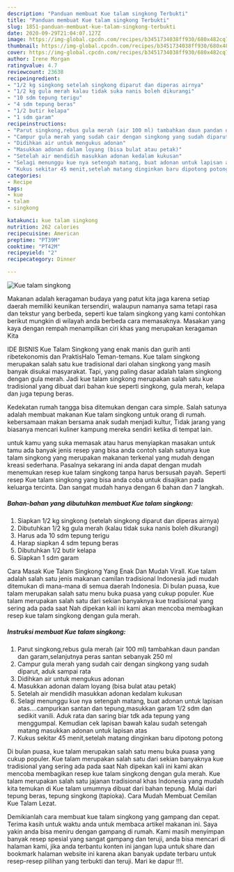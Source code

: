 ```yaml
---
description: "Panduan membuat Kue talam singkong Terbukti"
title: "Panduan membuat Kue talam singkong Terbukti"
slug: 1851-panduan-membuat-kue-talam-singkong-terbukti
date: 2020-09-29T21:04:07.127Z
image: https://img-global.cpcdn.com/recipes/b3451734038ff930/680x482cq70/kue-talam-singkong-foto-resep-utama.jpg
thumbnail: https://img-global.cpcdn.com/recipes/b3451734038ff930/680x482cq70/kue-talam-singkong-foto-resep-utama.jpg
cover: https://img-global.cpcdn.com/recipes/b3451734038ff930/680x482cq70/kue-talam-singkong-foto-resep-utama.jpg
author: Irene Morgan
ratingvalue: 4.7
reviewcount: 23638
recipeingredient:
- "1/2 kg singkong setelah singkong diparut dan diperas airnya"
- "1/2 kg gula merah kalau tidak suka nanis boleh dikurangi"
- "10 sdm tepung terigu"
- "4 sdm tepung beras"
- "1/2 butir kelapa"
- "1 sdm garam"
recipeinstructions:
- "Parut singkong,rebus gula merah (air 100 ml) tambahkan daun pandan dan garam,selanjutnya peras santan sebanyak 250 ml"
- "Campur gula merah yang sudah cair dengan singkong yang sudah diparut, aduk sampai rata"
- "Didihkan air untuk mengukus adonan"
- "Masukkan adonan dalam loyang (bisa bulat atau petak)"
- "Setelah air mendidih masukkan adonan kedalam kukusan"
- "Selagi menunggu kue nya setengah matang, buat adonan untuk lapisan atas....campurkan santan dan tepung,masukkan garam 1/2 sdm dan sedikit vanili. Aduk rata dan saring biar tdk ada tepung yang menggumpal. Kemudian cek lapisan bawah kalau sudah setengah matang masukkan adonan untuk lapisan atas"
- "Kukus sekitar 45 menit,setelah matang dinginkan baru dipotong potong"
categories:
- Recipe
tags:
- kue
- talam
- singkong

katakunci: kue talam singkong 
nutrition: 262 calories
recipecuisine: American
preptime: "PT39M"
cooktime: "PT42M"
recipeyield: "2"
recipecategory: Dinner

---
```



![Kue talam singkong](https://img-global.cpcdn.com/recipes/b3451734038ff930/680x482cq70/kue-talam-singkong-foto-resep-utama.jpg)

Makanan adalah keragaman budaya yang patut kita jaga karena setiap daerah memiliki keunikan tersendiri, walaupun namanya sama tetapi rasa dan tekstur yang berbeda, seperti kue talam singkong yang kami contohkan berikut mungkin di wilayah anda berbeda cara memasaknya. Masakan yang kaya dengan rempah menampilkan ciri khas yang merupakan keragaman Kita

IDE BISNIS Kue Talam Singkong yang enak manis dan gurih anti ribetekonomis dan PraktisHalo Teman-temans. Kue talam singkong merupakan salah satu kue tradisional dari olahan singkong yang masih banyak disukai masyarakat. Tapi, yang paling dasar adalah talam singkong dengan gula merah. Jadi kue talam singkong merupakan salah satu kue tradisional yang dibuat dari bahan kue seperti singkong, gula merah, kelapa dan juga tepung beras.

Kedekatan rumah tangga bisa ditemukan dengan cara simple. Salah satunya adalah membuat makanan Kue talam singkong untuk orang di rumah. kebersamaan makan bersama anak sudah menjadi kultur, Tidak jarang yang biasanya mencari kuliner kampung mereka sendiri ketika di tempat lain.

untuk kamu yang suka memasak atau harus menyiapkan masakan untuk tamu ada banyak jenis resep yang bisa anda contoh salah satunya kue talam singkong yang merupakan makanan terkenal yang mudah dengan kreasi sederhana. Pasalnya sekarang ini anda dapat dengan mudah menemukan resep kue talam singkong tanpa harus bersusah payah.
Seperti resep Kue talam singkong yang bisa anda coba untuk disajikan pada keluarga tercinta. Dan sangat mudah hanya dengan 6 bahan dan 7 langkah.


<!--inarticleads1-->

##### Bahan-bahan yang dibutuhkan membuat Kue talam singkong:

1. Siapkan 1/2 kg singkong (setelah singkong diparut dan diperas airnya)
1. Dibutuhkan 1/2 kg gula merah (kalau tidak suka nanis boleh dikurangi)
1. Harus ada 10 sdm tepung terigu
1. Harap siapkan 4 sdm tepung beras
1. Dibutuhkan 1/2 butir kelapa
1. Siapkan 1 sdm garam


Cara Masak Kue Talam Singkong Yang Enak Dan Mudah Virall. Kue talam adalah salah satu jenis makanan camilan tradisional Indonesia jadi mudah ditemukan di mana-mana di semua daerah Indonesia. Di bulan puasa, kue talam merupakan salah satu menu buka puasa yang cukup populer. Kue talam merupakan salah satu dari sekian banyaknya kue tradisional yang sering ada pada saat Nah dipekan kali ini kami akan mencoba membagikan resep kue talam singkong dengan gula merah. 

<!--inarticleads2-->

##### Instruksi membuat  Kue talam singkong:

1. Parut singkong,rebus gula merah (air 100 ml) tambahkan daun pandan dan garam,selanjutnya peras santan sebanyak 250 ml
1. Campur gula merah yang sudah cair dengan singkong yang sudah diparut, aduk sampai rata
1. Didihkan air untuk mengukus adonan
1. Masukkan adonan dalam loyang (bisa bulat atau petak)
1. Setelah air mendidih masukkan adonan kedalam kukusan
1. Selagi menunggu kue nya setengah matang, buat adonan untuk lapisan atas....campurkan santan dan tepung,masukkan garam 1/2 sdm dan sedikit vanili. Aduk rata dan saring biar tdk ada tepung yang menggumpal. Kemudian cek lapisan bawah kalau sudah setengah matang masukkan adonan untuk lapisan atas
1. Kukus sekitar 45 menit,setelah matang dinginkan baru dipotong potong


Di bulan puasa, kue talam merupakan salah satu menu buka puasa yang cukup populer. Kue talam merupakan salah satu dari sekian banyaknya kue tradisional yang sering ada pada saat Nah dipekan kali ini kami akan mencoba membagikan resep kue talam singkong dengan gula merah. Kue talam merupakan salah satu jajanan tradisional khas Indonesia yang mudah kita temukan di Kue talam umumnya dibuat dari bahan tepung. Mulai dari tepung beras, tepung singkong (tapioka). Cara Mudah Membuat Cemilan Kue Talam Lezat. 

Demikianlah cara membuat kue talam singkong yang gampang dan cepat. Terima kasih untuk waktu anda untuk membaca artikel makanan ini. Saya yakin anda bisa meniru dengan gampang di rumah. Kami masih menyimpan banyak resep spesial yang sangat gampang dan teruji, anda bisa mencari di halaman kami, jika anda terbantu konten ini jangan lupa untuk share dan bookmark halaman website ini karena akan banyak update terbaru untuk resep-resep pilihan yang terbukti dan teruji. Mari ke dapur !!!. 
